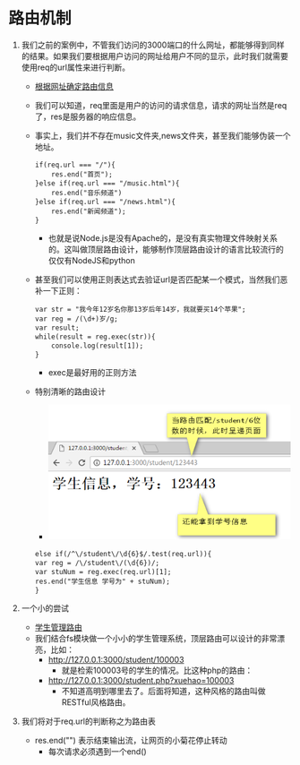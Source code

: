 # 路由机制
1.  我们之前的案例中，不管我们访问的3000端口的什么网址，都能够得到同样的结果。如果我们要根据用户访问的网址给用户不同的显示，此时我们就需要使用req的url属性来进行判断。
    * [根据网址确定路由信息](file/01_路由演示.js)
    * 我们可以知道，req里面是用户的访问的请求信息，请求的网址当然是req了，res是服务器的响应信息。
    * 事实上，我们并不存在music文件夹,news文件夹，甚至我们能够伪装一个地址。
        ```
        if(req.url === "/"){
            res.end("首页");
        }else if(req.url === "/music.html"){
            res.end("音乐频道")
        }else if(req.url === "/news.html"){
            res.end("新闻频道");
        }
        ```
        * 也就是说Node.js是没有Apache的，是没有真实物理文件映射关系的。这叫做顶层路由设计，能够制作顶层路由设计的语言比较流行的仅仅有NodeJS和python
        
    * 甚至我们可以使用正则表达式去验证url是否匹配某一个模式，当然我们恶补一下正则：
        ```
        var str = "我今年12岁名你那13岁后年14岁，我就要买14个苹果";
        var reg = /(\d+)岁/g;
        var result;
        while(result = reg.exec(str)){
            console.log(result[1]);
        }
        ```
        * exec是最好用的正则方法        
    * 特别清晰的路由设计
        * ![](img/01_当路由符合模式时，呈现数据.png)
        ```
        else if(/^\/student\/\d{6}$/.test(req.url)){
        var reg = /\/student\/(\d{6})/;
        var stuNum = reg.exec(req.url)[1];
        res.end("学生信息 学号为" + stuNum);
        }
        ```
        
2. 一个小的尝试
    * [学生管理路由](file/02_路由模拟学生管理系统.js)
    * 我们结合fs模块做一个小小的学生管理系统，顶层路由可以设计的非常漂亮，比如：
        * http://127.0.0.1:3000/student/100003
            * 就是检索100003号的学生的情况。比这种php的路由：
        * http://127.0.0.1:3000/student.php?xuehao=100003
            * 不知道高明到哪里去了。后面将知道，这种风格的路由叫做RESTful风格路由。
            
3. 我们将对于req.url的判断称之为路由表
    * res.end("") 表示结束输出流，让网页的小菊花停止转动
        * 每次请求必须遇到一个end()

        
        
        
        
        
            
        
        
        
        
        
        
        
        
        
        
        
        
        
        
        
        
        
        
        
        
        
        
        
        
        
        
        
        
        
        
        
        
        
        
        
        
        
        
        
        
        
        